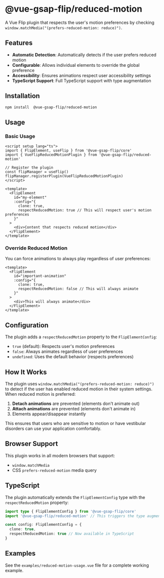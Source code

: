 #  @vue-gsap-flip/reduced-motion

A Vue Flip plugin that respects the user's motion preferences by checking `window.matchMedia("(prefers-reduced-motion: reduce)")`.

## Features

- **Automatic Detection**: Automatically detects if the user prefers reduced motion
- **Configurable**: Allows individual elements to override the global preference
- **Accessibility**: Ensures animations respect user accessibility settings
- **TypeScript Support**: Full TypeScript support with type augmentation

## Installation

```bash
npm install  @vue-gsap-flip/reduced-motion
```

## Usage

### Basic Usage

```vue
<script setup lang="ts">
import { FlipElement, useFlip } from '@vue-gsap-flip/core'
import { VueFlipReducedMotionPlugin } from '@vue-gsap-flip/reduced-motion'

// Register the plugin
const flipManager = useFlip()
flipManager.registerPlugin(VueFlipReducedMotionPlugin)
</script>

<template>
  <FlipElement
    id="my-element"
    :config="{
      clone: true,
      respectReducedMotion: true // This will respect user's motion preferences
    }"
  >
    <div>Content that respects reduced motion</div>
  </FlipElement>
</template>
```

### Override Reduced Motion

You can force animations to always play regardless of user preferences:

```vue
<template>
  <FlipElement
    id="important-animation"
    :config="{
      clone: true,
      respectReducedMotion: false // This will always animate
    }"
  >
    <div>This will always animate</div>
  </FlipElement>
</template>
```

## Configuration

The plugin adds a `respectReducedMotion` property to the `FlipElementConfig`:

- `true` (default): Respects user's motion preferences
- `false`: Always animates regardless of user preferences
- `undefined`: Uses the default behavior (respects preferences)

## How It Works

The plugin uses `window.matchMedia("(prefers-reduced-motion: reduce)")` to detect if the user has enabled reduced motion in their system settings. When reduced motion is preferred:

1. **Detach animations** are prevented (elements don't animate out)
2. **Attach animations** are prevented (elements don't animate in)
3. Elements appear/disappear instantly

This ensures that users who are sensitive to motion or have vestibular disorders can use your application comfortably.

## Browser Support

This plugin works in all modern browsers that support:
- `window.matchMedia`
- CSS `prefers-reduced-motion` media query

## TypeScript

The plugin automatically extends the `FlipElementConfig` type with the `respectReducedMotion` property:

```typescript
import type { FlipElementConfig } from '@vue-gsap-flip/core'
import '@vue-gsap-flip/reduced-motion' // This triggers the type augmentation

const config: FlipElementConfig = {
  clone: true,
  respectReducedMotion: true // Now available in TypeScript
}
```

## Examples

See the `examples/reduced-motion-usage.vue` file for a complete working example.
